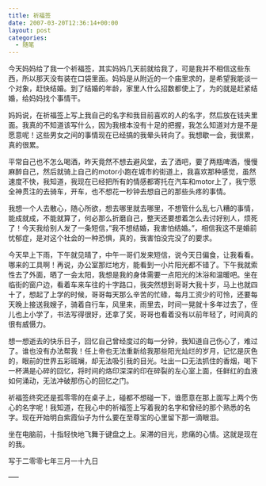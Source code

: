 ```yaml
---
title: 祈福签
date: 2007-03-20T12:36:14+00:00
layout: post
categories:
  - 随笔
---
```

今天妈妈给了我一个祈福签，其实妈妈几天前就给我了，可是我并不相信这些东西，所以那天没有装在口袋里面。妈妈是从附近的一个庙里求的，是希望我能谈一个对象，赶快结婚。到了结婚的年龄，家里人什么招数都使上了，为的就是赶紧结婚，给妈妈找个事情干。

妈妈说，在祈福签上写上我自己的名字和我目前喜欢的人的名字，然后放在钱夹里面。我真的不知道该写什么，因为我根本没有十足的把握，我怎么知道对方是不是愿意呢！这些男女之间的事情现在已经搞的我晕头转向了。我想歇一会，我很累，真的很累。

平常自己也不怎么喝酒，昨天竟然不想去避风堂，去了酒吧，要了两瓶啤酒，慢慢麻醉自己，然后就骑上自己的motor小跑在城市的街道上，我喜欢那种感觉，虽然速度不快，我知道，我现在已经把所有的情感都寄托在汽车和motor上了，我宁愿全神贯注的去骑车，开车，也不想花一秒钟去想自己的那些头疼的事情。
<!--more-->
我想一个人去散心，随心所欲，想去哪里就去哪里，不想管什么乱七八糟的事情，能成就成，不能就算了，何必那么折磨自己，整天还要想着怎么去讨好别人，烦死了！今天我给别人发了一条短信，”我不想结婚，我害怕结婚。”，相信我这不是婚前忧郁症，是对这个社会的一种恐惧，真的，我害怕没完没了的要求。

今天早上下雨，下午就见晴了，中午一哥们发来短信，说今天日偏食，让我看看。哪来的工具啊！再说，办公室那烂地方，能看到一小片阳光都不错了。下午我就索性去了外面，晒了一会太阳，我想是我的身体需要一点阳光的沐浴和温暖吧。坐在临街的窗户边，看着车来车往的十字路口，我突然想到哥哥大我十岁，马上也就四十了，想起了上学的时候，哥哥每天那么辛苦的忙碌，每月工资少的可怜，还要每天晚上接送我嫂子，骑着自行车，风里来，雨里去，时间一晃就十多年过去了，侄儿也上小学了，书法写得很好，还拿了奖，哥哥也看着没有以前年轻了，时间真的很有威慑力。

想一想逝去的快乐日子，回忆自己曾经度过的每一分钟，我知道自己伤心了，难过了。谁也没有办法帮我！任上帝也无法重新给我那些阳光灿烂的岁月，记忆是灰色的，眼前的世界五彩斑斓，却无法吸引我的目光。吐出一口无法抓住的香烟，喝下一杯满是心碎的回忆，将时间的烙印深深的印在碎裂的左心室上面，任鲜红的血液如何涌动，无法冲破那伤心的回忆之门。

祈福签终究还是孤零零的在桌子上，碰都不想碰一下，谁愿意在那上面写上两个伤心的名字呢！我知道，在我心中的祈福签上写着我的名字和曾经的那个熟悉的名字。现在开始明白紫霞仙子为什么要在至尊宝的心里留下那一滴眼泪。

坐在电脑前，十指轻快地飞舞于键盘之上。呆滞的目光，悲痛的心情。这就是现在的我。

写于二零零七年三月一十九日

—–